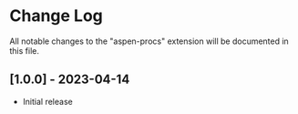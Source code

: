 # Change Log

All notable changes to the "aspen-procs" extension will be documented in this file.


## [1.0.0] - 2023-04-14

- Initial release